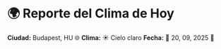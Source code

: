 # 🌍 Reporte del Clima de Hoy

**Ciudad:** Budapest, HU 🌐
**Clima:** ☀️ Cielo claro
**Fecha:** 📅 20, 09, 2025 🚀
